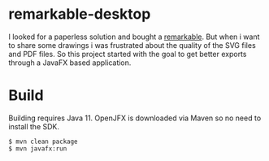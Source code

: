 # remarkable-desktop

I looked for a paperless solution and bought a [remarkable](https://remarkable.com/). But when i 
want to share some drawings i was frustrated about the quality of the SVG files and PDF files.  So this project started with the goal to get better exports through a JavaFX based application.

# Build
Building requires Java 11. OpenJFX is downloaded via Maven so no need to install the SDK.

 ```
 $ mvn clean package
 $ mvn javafx:run
 ```
